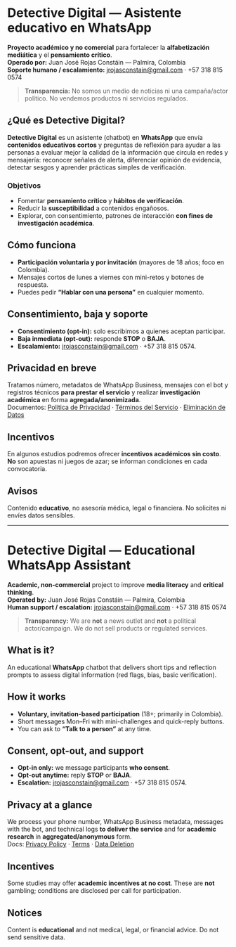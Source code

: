 <!-- Detective Digital - Home -->
# Detective Digital — Asistente educativo en WhatsApp
**Proyecto académico y no comercial** para fortalecer la **alfabetización mediática** y el **pensamiento crítico**.  
**Operado por:** Juan José Rojas Constáin — Palmira, Colombia  
**Soporte humano / escalamiento:** jrojasconstain@gmail.com · +57 318 815 0574

> **Transparencia:** No somos un medio de noticias ni una campaña/actor político. No vendemos productos ni servicios regulados.

 ## ¿Qué es Detective Digital?
**Detective Digital** es un asistente (chatbot) en **WhatsApp** que envía **contenidos educativos cortos** y preguntas de reflexión para ayudar a las personas a evaluar mejor la calidad de la información que circula en redes y mensajería: reconocer señales de alerta, diferenciar opinión de evidencia, detectar sesgos y aprender prácticas simples de verificación.

### Objetivos
- Fomentar **pensamiento crítico** y **hábitos de verificación**.
- Reducir la **susceptibilidad** a contenidos engañosos.
- Explorar, con consentimiento, patrones de interacción **con fines de investigación académica**.

## Cómo funciona
- **Participación voluntaria y por invitación** (mayores de 18 años; foco en Colombia).  
- Mensajes cortos de lunes a viernes con mini-retos y botones de respuesta.  
- Puedes pedir **“Hablar con una persona”** en cualquier momento.

## Consentimiento, baja y soporte
- **Consentimiento (opt-in):** solo escribimos a quienes aceptan participar.  
- **Baja inmediata (opt-out):** responde **STOP** o **BAJA**.  
- **Escalamiento:** jrojasconstain@gmail.com · +57 318 815 0574.

## Privacidad en breve
Tratamos número, metadatos de WhatsApp Business, mensajes con el bot y registros técnicos **para prestar el servicio** y realizar **investigación académica** en forma **agregada/anonimizada**.  
Documentos: [Política de Privacidad](https://jrconstain.github.io/detective-digital/privacy/) · [Términos del Servicio](https://jrconstain.github.io/detective-digital/terms/) · [Eliminación de Datos](https://jrconstain.github.io/detective-digital/delete/)

## Incentivos
En algunos estudios podremos ofrecer **incentivos académicos sin costo**. **No** son apuestas ni juegos de azar; se informan condiciones en cada convocatoria.

## Avisos
Contenido **educativo**, no asesoría médica, legal o financiera. No solicites ni envíes datos sensibles.

---

# Detective Digital — Educational WhatsApp Assistant
**Academic, non-commercial** project to improve **media literacy** and **critical thinking**.  
**Operated by:** Juan José Rojas Constáin — Palmira, Colombia  
**Human support / escalation:** jrojasconstain@gmail.com · +57 318 815 0574

> **Transparency:** We are **not** a news outlet and **not** a political actor/campaign. We do not sell products or regulated services.

## What is it?
An educational **WhatsApp** chatbot that delivers short tips and reflection prompts to assess digital information (red flags, bias, basic verification).

## How it works
- **Voluntary, invitation-based participation** (18+; primarily in Colombia).  
- Short messages Mon–Fri with mini-challenges and quick-reply buttons.  
- You can ask to **“Talk to a person”** at any time.

## Consent, opt-out, and support
- **Opt-in only:** we message participants **who consent**.  
- **Opt-out anytime:** reply **STOP** or **BAJA**.  
- **Escalation:** jrojasconstain@gmail.com · +57 318 815 0574.

## Privacy at a glance
We process your phone number, WhatsApp Business metadata, messages with the bot, and technical logs **to deliver the service** and for **academic research** in **aggregated/anonymous** form.  
Docs: [Privacy Policy](https://jrconstain.github.io/detective-digital/privacy/) · [Terms](https://jrconstain.github.io/detective-digital/terms/) · [Data Deletion](https://jrconstain.github.io/detective-digital/delete/)

## Incentives
Some studies may offer **academic incentives at no cost**. These are **not** gambling; conditions are disclosed per call for participation.

## Notices
Content is **educational** and not medical, legal, or financial advice. Do not send sensitive data.
